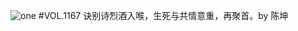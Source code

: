 ![one](http://image.wufazhuce.com/FsHBl97jDCvcr1wStJFdRUQPOLp3)
#VOL.1167
诀别诗烈酒入喉，生死与共情意重，再聚首。by 陈坤 